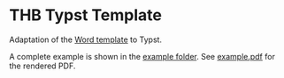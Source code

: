 # THB Typst Template
Adaptation of the [Word template](https://informatik.th-brandenburg.de/studium/abschlussarbeiten/) to Typst.

A complete example is shown in the [example folder](https://github.com/Walfisch115/thb-typst-template/tree/main/example). See [example.pdf](https://github.com/Walfisch115/thb-typst-template/blob/main/example/example.pdf) for the rendered PDF.
